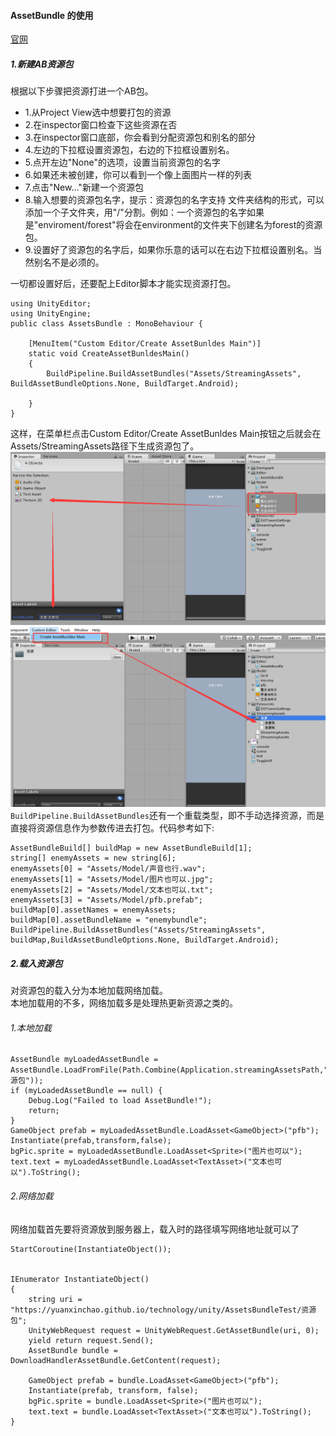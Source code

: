 #### AssetBundle 的使用
[官网](https://docs.unity3d.com/Manual/AssetBundles-Workflow.html#AssetBundles-Preparing)
##### 1.新建AB资源包
根据以下步骤把资源打进一个AB包。  

* 1.从Project View选中想要打包的资源
* 2.在inspector窗口检查下这些资源在否
* 3.在inspector窗口底部，你会看到分配资源包和别名的部分
* 4.左边的下拉框设置资源包，右边的下拉框设置别名。
* 5.点开左边"None"的选项，设置当前资源包的名字
* 6.如果还未被创建，你可以看到一个像上面图片一样的列表
* 7.点击"New..."新建一个资源包
* 8.输入想要的资源包名字，提示：资源包的名字支持 文件夹结构的形式，可以添加一个子文件夹，用"/"分割。例如：一个资源包的名字如果是"enviroment/forest"将会在environment的文件夹下创建名为forest的资源包。
* 9.设置好了资源包的名字后，如果你乐意的话可以在右边下拉框设置别名。当然别名不是必须的。

一切都设置好后，还要配上Editor脚本才能实现资源打包。 

	using UnityEditor;
	using UnityEngine;
	public class AssetsBundle : MonoBehaviour {
	
	    [MenuItem("Custom Editor/Create AssetBunldes Main")]
	    static void CreateAssetBunldesMain()
	    {
	        BuildPipeline.BuildAssetBundles("Assets/StreamingAssets", BuildAssetBundleOptions.None, BuildTarget.Android);
	
	    }
	}
这样，在菜单栏点击Custom Editor/Create AssetBunldes Main按钮之后就会在Assets/StreamingAssets路径下生成资源包了。
![](UnityManualPic/8.png)  
![](UnityManualPic/9.png)  
`BuildPipeline.BuildAssetBundles`还有一个重载类型，即不手动选择资源，而是直接将资源信息作为参数传进去打包。代码参考如下:  

    AssetBundleBuild[] buildMap = new AssetBundleBuild[1];
    string[] enemyAssets = new string[6];
    enemyAssets[0] = "Assets/Model/声音也行.wav";
    enemyAssets[1] = "Assets/Model/图片也可以.jpg";
    enemyAssets[2] = "Assets/Model/文本也可以.txt";
    enemyAssets[3] = "Assets/Model/pfb.prefab";
    buildMap[0].assetNames = enemyAssets;
    buildMap[0].assetBundleName = "enemybundle";
    BuildPipeline.BuildAssetBundles("Assets/StreamingAssets", buildMap,BuildAssetBundleOptions.None, BuildTarget.Android);

##### 2.载入资源包
对资源包的载入分为本地加载网络加载。  
本地加载用的不多，网络加载多是处理热更新资源之类的。  
###### 1.本地加载  
    AssetBundle myLoadedAssetBundle = AssetBundle.LoadFromFile(Path.Combine(Application.streamingAssetsPath,"资源包"));
    if (myLoadedAssetBundle == null) {
        Debug.Log("Failed to load AssetBundle!");
        return;
    }
    GameObject prefab = myLoadedAssetBundle.LoadAsset<GameObject>("pfb");
    Instantiate(prefab,transform,false);
    bgPic.sprite = myLoadedAssetBundle.LoadAsset<Sprite>("图片也可以");
    text.text = myLoadedAssetBundle.LoadAsset<TextAsset>("文本也可以").ToString();
###### 2.网络加载
网络加载首先要将资源放到服务器上，载入时的路径填写网络地址就可以了  

    StartCoroutine(InstantiateObject());
    

    IEnumerator InstantiateObject()
    {
        string uri = "https://yuanxinchao.github.io/technology/unity/AssetsBundleTest/资源包";
        UnityWebRequest request = UnityWebRequest.GetAssetBundle(uri, 0);
        yield return request.Send();
        AssetBundle bundle = DownloadHandlerAssetBundle.GetContent(request);

        GameObject prefab = bundle.LoadAsset<GameObject>("pfb");
        Instantiate(prefab, transform, false);
        bgPic.sprite = bundle.LoadAsset<Sprite>("图片也可以");
        text.text = bundle.LoadAsset<TextAsset>("文本也可以").ToString();
    }  